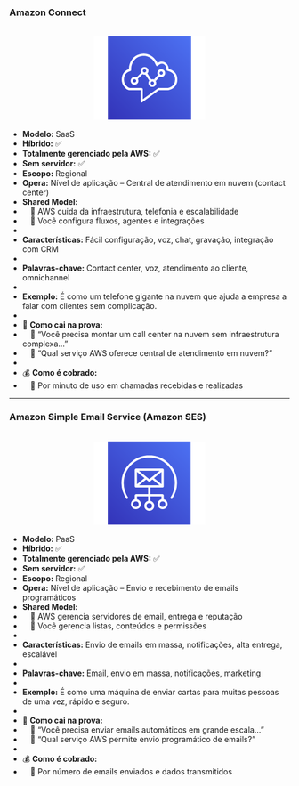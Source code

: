### **Amazon Connect**

<p align="center">
  <br>
  <img src="../assets/aplicacoes-empresariais/Connect.png" alt="img">
</p>

- **Modelo:** SaaS
- **Híbrido:** ✅
- **Totalmente gerenciado pela AWS:** ✅
- **Sem servidor:** ✅
- **Escopo:** Regional
- **Opera:** Nível de aplicação – Central de atendimento em nuvem (contact center)
- **Shared Model:**
-  🔹 AWS cuida da infraestrutura, telefonia e escalabilidade
-  🔹 Você configura fluxos, agentes e integrações
- 
- **Características:** Fácil configuração, voz, chat, gravação, integração com CRM
- 
- **Palavras-chave:** Contact center, voz, atendimento ao cliente, omnichannel
- 
- **Exemplo:** É como um telefone gigante na nuvem que ajuda a empresa a falar com clientes sem complicação.
- 
- 📝 **Como cai na prova:**
-  🔹 “Você precisa montar um call center na nuvem sem infraestrutura complexa...”
-  🔹 “Qual serviço AWS oferece central de atendimento em nuvem?”
- 
- 💰 **Como é cobrado:**
-  🔹 Por minuto de uso em chamadas recebidas e realizadas

---

### **Amazon Simple Email Service (Amazon SES)**

<p align="center">
  <br>
  <img src="../assets/aplicacoes-empresariais/SES.png" alt="img">
</p>

- **Modelo:** PaaS
- **Híbrido:** ✅
- **Totalmente gerenciado pela AWS:** ✅
- **Sem servidor:** ✅
- **Escopo:** Regional
- **Opera:** Nível de aplicação – Envio e recebimento de emails programáticos
- **Shared Model:**
-  🔹 AWS gerencia servidores de email, entrega e reputação
-  🔹 Você gerencia listas, conteúdos e permissões
- 
- **Características:** Envio de emails em massa, notificações, alta entrega, escalável
- 
- **Palavras-chave:** Email, envio em massa, notificações, marketing
- 
- **Exemplo:** É como uma máquina de enviar cartas para muitas pessoas de uma vez, rápido e seguro.
- 
- 📝 **Como cai na prova:**
-  🔹 “Você precisa enviar emails automáticos em grande escala...”
-  🔹 “Qual serviço AWS permite envio programático de emails?”
- 
- 💰 **Como é cobrado:**
-  🔹 Por número de emails enviados e dados transmitidos
